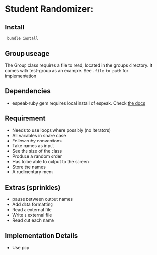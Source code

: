 # Student Randomizer:
## Install 
```
 bundle install 
``` 

## Group useage
The Group class requires a file to read, located in the groups directory. It comes with test-group as an example. See `.file_to_path` for implementation

## Dependencies
 - espeak-ruby gem requires local install of espeak. Check [the docs](https://github.com/dejan/espeak-ruby)
## Requirement
- Needs to use loops where possibly (no iterators)
- All variables in snake case
- Follow ruby conventions
- Take names as input
- See the size of the class
- Produce a random order
- Has to be able to output to the screen
- Store the names
- A rudimentary menu

## Extras (sprinkles)
- pause between output names
- Add data formatting
- Read a external file
- Write a external file
- Read out each name

## Implementation Details
- Use pop
